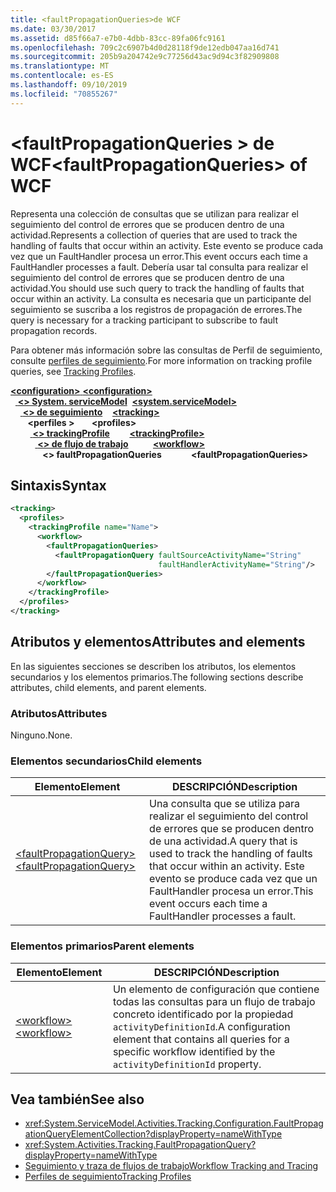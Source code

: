 ```yaml
---
title: <faultPropagationQueries>de WCF
ms.date: 03/30/2017
ms.assetid: d85f66a7-e7b0-4dbb-83cc-89fa06fc9161
ms.openlocfilehash: 709c2c6907b4d0d28118f9de12edb047aa16d741
ms.sourcegitcommit: 205b9a204742e9c77256d43ac9d94c3f82909808
ms.translationtype: MT
ms.contentlocale: es-ES
ms.lasthandoff: 09/10/2019
ms.locfileid: "70855267"
---
```

# <a name="faultpropagationqueries-of-wcf"></a><span data-ttu-id="4bdf5-102">\<faultPropagationQueries > de WCF</span><span class="sxs-lookup"><span data-stu-id="4bdf5-102">\<faultPropagationQueries> of WCF</span></span>

<span data-ttu-id="4bdf5-103">Representa una colección de consultas que se utilizan para realizar el seguimiento del control de errores que se producen dentro de una actividad.</span><span class="sxs-lookup"><span data-stu-id="4bdf5-103">Represents a collection of queries that are used to track the handling of faults that occur within an activity.</span></span>  <span data-ttu-id="4bdf5-104">Este evento se produce cada vez que un FaultHandler procesa un error.</span><span class="sxs-lookup"><span data-stu-id="4bdf5-104">This event occurs each time a FaultHandler processes a fault.</span></span> <span data-ttu-id="4bdf5-105">Debería usar tal consulta para realizar el seguimiento del control de errores que se producen dentro de una actividad.</span><span class="sxs-lookup"><span data-stu-id="4bdf5-105">You should use such query to track the handling of faults that occur within an activity.</span></span> <span data-ttu-id="4bdf5-106">La consulta es necesaria que un participante del seguimiento se suscriba a los registros de propagación de errores.</span><span class="sxs-lookup"><span data-stu-id="4bdf5-106">The query is necessary for a  tracking participant to subscribe to fault propagation records.</span></span>  
  
<span data-ttu-id="4bdf5-107">Para obtener más información sobre las consultas de Perfil de seguimiento, consulte [perfiles de seguimiento](../../../windows-workflow-foundation/tracking-profiles.md).</span><span class="sxs-lookup"><span data-stu-id="4bdf5-107">For more information on tracking profile queries, see [Tracking Profiles](../../../windows-workflow-foundation/tracking-profiles.md).</span></span>  
  
<span data-ttu-id="4bdf5-108">[ **\<configuration>** ](../configuration-element.md)</span><span class="sxs-lookup"><span data-stu-id="4bdf5-108">[**\<configuration>**](../configuration-element.md)</span></span>\
<span data-ttu-id="4bdf5-109">&nbsp;&nbsp;[ **\<> System. serviceModel**](system-servicemodel.md)</span><span class="sxs-lookup"><span data-stu-id="4bdf5-109">&nbsp;&nbsp;[**\<system.serviceModel>**](system-servicemodel.md)</span></span>\
<span data-ttu-id="4bdf5-110">&nbsp;&nbsp;&nbsp;&nbsp;[ **\<> de seguimiento**](tracking-of-wcf.md)</span><span class="sxs-lookup"><span data-stu-id="4bdf5-110">&nbsp;&nbsp;&nbsp;&nbsp;[**\<tracking>**](tracking-of-wcf.md)</span></span>\
<span data-ttu-id="4bdf5-111">&nbsp;&nbsp;&nbsp;&nbsp;&nbsp;&nbsp; **\<perfiles >** </span><span class="sxs-lookup"><span data-stu-id="4bdf5-111">&nbsp;&nbsp;&nbsp;&nbsp;&nbsp;&nbsp;**\<profiles>**</span></span>\
<span data-ttu-id="4bdf5-112">&nbsp;&nbsp;&nbsp;&nbsp;&nbsp;&nbsp;&nbsp;&nbsp;[ **\<> trackingProfile**](trackingprofile-of-wcf.md)</span><span class="sxs-lookup"><span data-stu-id="4bdf5-112">&nbsp;&nbsp;&nbsp;&nbsp;&nbsp;&nbsp;&nbsp;&nbsp;[**\<trackingProfile>**](trackingprofile-of-wcf.md)</span></span>\
<span data-ttu-id="4bdf5-113">&nbsp;&nbsp;&nbsp;&nbsp;&nbsp;&nbsp;&nbsp;&nbsp;&nbsp;&nbsp;[ **\<> de flujo de trabajo**](workflow-of-wcf.md)</span><span class="sxs-lookup"><span data-stu-id="4bdf5-113">&nbsp;&nbsp;&nbsp;&nbsp;&nbsp;&nbsp;&nbsp;&nbsp;&nbsp;&nbsp;[**\<workflow>**](workflow-of-wcf.md)</span></span>\
<span data-ttu-id="4bdf5-114">&nbsp;&nbsp;&nbsp;&nbsp;&nbsp;&nbsp;&nbsp;&nbsp;&nbsp;&nbsp;&nbsp;&nbsp; **\<> faultPropagationQueries**</span><span class="sxs-lookup"><span data-stu-id="4bdf5-114">&nbsp;&nbsp;&nbsp;&nbsp;&nbsp;&nbsp;&nbsp;&nbsp;&nbsp;&nbsp;&nbsp;&nbsp;**\<faultPropagationQueries>**</span></span>  
  
## <a name="syntax"></a><span data-ttu-id="4bdf5-115">Sintaxis</span><span class="sxs-lookup"><span data-stu-id="4bdf5-115">Syntax</span></span>  
  
```xml  
<tracking>
  <profiles>
    <trackingProfile name="Name">
      <workflow>
        <faultPropagationQueries>
          <faultPropagationQuery faultSourceActivityName="String"
                                 faultHandlerActivityName="String"/>
        </faultPropagationQueries>
      </workflow>
    </trackingProfile>
  </profiles>
</tracking>
```  
  
## <a name="attributes-and-elements"></a><span data-ttu-id="4bdf5-116">Atributos y elementos</span><span class="sxs-lookup"><span data-stu-id="4bdf5-116">Attributes and elements</span></span>

<span data-ttu-id="4bdf5-117">En las siguientes secciones se describen los atributos, los elementos secundarios y los elementos primarios.</span><span class="sxs-lookup"><span data-stu-id="4bdf5-117">The following sections describe attributes, child elements, and parent elements.</span></span>
  
### <a name="attributes"></a><span data-ttu-id="4bdf5-118">Atributos</span><span class="sxs-lookup"><span data-stu-id="4bdf5-118">Attributes</span></span>

<span data-ttu-id="4bdf5-119">Ninguno.</span><span class="sxs-lookup"><span data-stu-id="4bdf5-119">None.</span></span>
  
### <a name="child-elements"></a><span data-ttu-id="4bdf5-120">Elementos secundarios</span><span class="sxs-lookup"><span data-stu-id="4bdf5-120">Child elements</span></span>

|<span data-ttu-id="4bdf5-121">Elemento</span><span class="sxs-lookup"><span data-stu-id="4bdf5-121">Element</span></span>|<span data-ttu-id="4bdf5-122">DESCRIPCIÓN</span><span class="sxs-lookup"><span data-stu-id="4bdf5-122">Description</span></span>|  
|-------------|-----------------|  
|[<span data-ttu-id="4bdf5-123">\<faultPropagationQuery></span><span class="sxs-lookup"><span data-stu-id="4bdf5-123">\<faultPropagationQuery></span></span>](faultpropagationquery-of-wcf.md)|<span data-ttu-id="4bdf5-124">Una consulta que se utiliza para realizar el seguimiento del control de errores que se producen dentro de una actividad.</span><span class="sxs-lookup"><span data-stu-id="4bdf5-124">A query that is used to track the handling of faults that occur within an activity.</span></span>  <span data-ttu-id="4bdf5-125">Este evento se produce cada vez que un FaultHandler procesa un error.</span><span class="sxs-lookup"><span data-stu-id="4bdf5-125">This event occurs each time a FaultHandler processes a fault.</span></span>|  
  
### <a name="parent-elements"></a><span data-ttu-id="4bdf5-126">Elementos primarios</span><span class="sxs-lookup"><span data-stu-id="4bdf5-126">Parent elements</span></span>  
  
|<span data-ttu-id="4bdf5-127">Elemento</span><span class="sxs-lookup"><span data-stu-id="4bdf5-127">Element</span></span>|<span data-ttu-id="4bdf5-128">DESCRIPCIÓN</span><span class="sxs-lookup"><span data-stu-id="4bdf5-128">Description</span></span>|  
|-------------|-----------------|  
|[<span data-ttu-id="4bdf5-129">\<workflow></span><span class="sxs-lookup"><span data-stu-id="4bdf5-129">\<workflow></span></span>](../windows-workflow-foundation/workflow.md)|<span data-ttu-id="4bdf5-130">Un elemento de configuración que contiene todas las consultas para un flujo de trabajo concreto identificado por la propiedad `activityDefinitionId`.</span><span class="sxs-lookup"><span data-stu-id="4bdf5-130">A configuration element that contains all queries for a specific workflow identified by the `activityDefinitionId` property.</span></span>|  
  
## <a name="see-also"></a><span data-ttu-id="4bdf5-131">Vea también</span><span class="sxs-lookup"><span data-stu-id="4bdf5-131">See also</span></span>

- <xref:System.ServiceModel.Activities.Tracking.Configuration.FaultPropagationQueryElementCollection?displayProperty=nameWithType>
- <xref:System.Activities.Tracking.FaultPropagationQuery?displayProperty=nameWithType>
- [<span data-ttu-id="4bdf5-132">Seguimiento y traza de flujos de trabajo</span><span class="sxs-lookup"><span data-stu-id="4bdf5-132">Workflow Tracking and Tracing</span></span>](../../../windows-workflow-foundation/workflow-tracking-and-tracing.md)
- [<span data-ttu-id="4bdf5-133">Perfiles de seguimiento</span><span class="sxs-lookup"><span data-stu-id="4bdf5-133">Tracking Profiles</span></span>](../../../windows-workflow-foundation/tracking-profiles.md)
